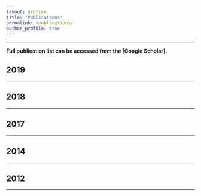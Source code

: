 ```yaml
---
layout: archive
title: "Publications"
permalink: /publications/
author_profile: true
---
```


-----------

**Full publication list can be accessed from the [Google Scholar].**


## 2019
-----------

## 2018
-----------
 

## 2017
-----------


## 2014
-----------

## 2012
-----------
